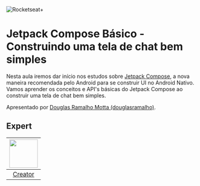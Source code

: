 <img src="https://drive.google.com/uc?id=1XPWLjUo2-j8iGw07ALcxu7oqJ3nkl2Ho" alt="Rocketseat+"/>

# Jetpack Compose Básico - Construindo uma tela de chat bem simples

Nesta aula iremos dar início nos estudos sobre [Jetpack Compose][2], a nova maneira recomendada pelo Android para se construir UI no Android Nativo. Vamos aprender os conceitos e API's básicas do Jetpack Compose ao construir uma tela de chat bem simples.

Apresentado por [Douglas Ramalho Motta (douglasramalho)][1].

## Expert

| [<img src="https://github.com/douglasramalho.png" width="75px;"/>][1] |
| :-: |
|[Creator][1]|


[1]: https://github.com/douglasramalho
[2]: https://developer.android.com/jetpack/compose